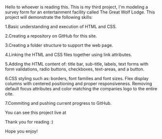 Hello to whoever is reading this. This is my third project, I'm modeling a survey form for an entertainment facility called The Great Wolf Lodge. This project will demonstrate the following skills:

1.Basic understanding and execution of HTML and CSS.

2.Creating a repository on GitHub for this site.

3.Creating a folder structure to support the web page.

4.Linking the HTML and CSS files together using link attributes.

5.Adding the HTML content of: title bar, sub-title, labels, text forms with form validations, radio buttons, checkboxes, text-areas, and a button.

6.CSS styling such as: borders, font families and font sizes. Flex display columns with centered positioning and proper responsiveness. Removing default focus attributes and color matching the companies logo to the entire cite.

7.Commiting and pushing current progress to GitHub.

You can see this project live at 

Thank you for reading :)

Hope you enjoy!
